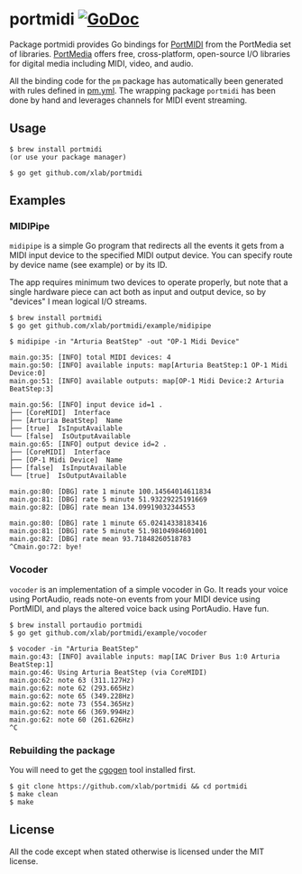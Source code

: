 portmidi [![GoDoc](https://godoc.org/github.com/xlab/portmidi?status.svg)](https://godoc.org/github.com/xlab/portmidi)
========

Package portmidi provides Go bindings for [PortMIDI](http://portmedia.sourceforge.net/portmidi/) from the PortMedia set of libraries. [PortMedia](http://portaudio.com) offers free, cross-platform, open-source I/O libraries for digital media including MIDI, video, and audio.

All the binding code for the `pm` package has automatically been generated with rules defined in [pm.yml](/pm.yml). The wrapping package `portmidi` has been done by hand and leverages channels for MIDI event streaming.

## Usage

```
$ brew install portmidi
(or use your package manager)

$ go get github.com/xlab/portmidi
```

## Examples

### MIDIPipe

`midipipe` is a simple Go program that redirects all the events it gets from a MIDI input device
to the specified MIDI output device. You can specify route by device name (see example) or by its ID.

The app requires minimum two devices to operate properly, but note that a single hardware piece can act
both as input and output device, so by "devices" I mean logical I/O streams.

```
$ brew install portmidi
$ go get github.com/xlab/portmidi/example/midipipe

$ midipipe -in "Arturia BeatStep" -out "OP-1 Midi Device"

main.go:35: [INFO] total MIDI devices: 4
main.go:50: [INFO] available inputs: map[Arturia BeatStep:1 OP-1 Midi Device:0]
main.go:51: [INFO] available outputs: map[OP-1 Midi Device:2 Arturia BeatStep:3]

main.go:56: [INFO] input device id=1 .
├── [CoreMIDI]  Interface
├── [Arturia BeatStep]  Name
├── [true]  IsInputAvailable
└── [false]  IsOutputAvailable
main.go:65: [INFO] output device id=2 .
├── [CoreMIDI]  Interface
├── [OP-1 Midi Device]  Name
├── [false]  IsInputAvailable
└── [true]  IsOutputAvailable

main.go:80: [DBG] rate 1 minute 100.14564014611834
main.go:81: [DBG] rate 5 minute 51.93229225191669
main.go:82: [DBG] rate mean 134.09919032344553

main.go:80: [DBG] rate 1 minute 65.02414338183416
main.go:81: [DBG] rate 5 minute 51.98104984601001
main.go:82: [DBG] rate mean 93.71848260518783
^Cmain.go:72: bye!
```

### Vocoder

`vocoder` is an implementation of a simple vocoder in Go. It reads your voice using PortAudio, reads note-on events from your MIDI device using PortMIDI, and plays the altered voice back using PortAudio. Have fun.

```
$ brew install portaudio portmidi
$ go get github.com/xlab/portmidi/example/vocoder

$ vocoder -in "Arturia BeatStep"
main.go:43: [INFO] available inputs: map[IAC Driver Bus 1:0 Arturia BeatStep:1]
main.go:46: Using Arturia BeatStep (via CoreMIDI)
main.go:62: note 63 (311.127Hz)
main.go:62: note 62 (293.665Hz)
main.go:62: note 65 (349.228Hz)
main.go:62: note 73 (554.365Hz)
main.go:62: note 66 (369.994Hz)
main.go:62: note 60 (261.626Hz)
^C
```

### Rebuilding the package

You will need to get the [cgogen](https://git.io/cgogen) tool installed first.

```
$ git clone https://github.com/xlab/portmidi && cd portmidi
$ make clean
$ make
```

## License

All the code except when stated otherwise is licensed under the MIT license.
